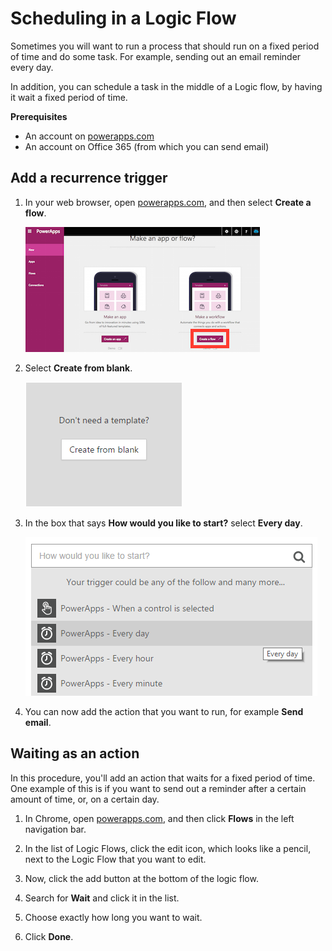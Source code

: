 <properties
    pageTitle="Scheduling in a Logic Flow"
    description="Run a logic flow on a schedule for recurring tasks, such as every day, or every hour."
    services="powerapps"
    documentationCenter="na"
    authors="stepsic-microsoft-com"
    manager="dwrede"
    editor=""
    tags=""/>

<tags
   ms.service="powerapps"
   ms.devlang="na"
   ms.topic="article"
   ms.tgt_pltfrm="na"
   ms.workload="na"
   ms.date="11/14/2015"
   ms.author="stepsic"/>

# Scheduling in a Logic Flow #
Sometimes you will want to run a process that should run on a fixed period of time and do some task. For example, sending out an email reminder every day.

In addition, you can schedule a task in the middle of a Logic flow, by having it wait a fixed period of time.

**Prerequisites**
- An account on [powerapps.com](http://go.microsoft.com/fwlink/?LinkId=708209)
- An account on Office 365 (from which you can send email)

## Add a recurrence trigger

1. In your web browser, open [powerapps.com](http://go.microsoft.com/fwlink/?LinkId=708209), and then select **Create a flow**.

    ![Click Logic on the right](./media/run-tasks-on-a-schedule/landingpage.png)

2. Select **Create from blank**.

    ![Create Logic from blank](./media/run-tasks-on-a-schedule/from-blank.png)

3. In the box that says **How would you like to start?** select **Every day**.

    ![Every day](./media/run-tasks-on-a-schedule/everyday.png)

4. You can now add the action that you want to run, for example **Send email**.

## Waiting as an action ##

In this procedure, you'll add an action that waits for a fixed period of time. One example of this is if you want to send out a reminder after a certain amount of time, or, on a certain day.

1. In Chrome, open [powerapps.com](http://go.microsoft.com/fwlink/?LinkId=708209), and then click **Flows** in the left navigation bar.

2. In the list of Logic Flows, click the edit icon, which looks like a pencil, next to the Logic Flow that you want to edit.

3. Now, click the add button at the bottom of the logic flow.

4. Search for **Wait** and click it in the list.

5. Choose exactly how long you want to wait.

6. Click **Done**.
